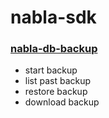 # nabla-sdk

### [nabla-db-backup](https://github.com/obe711/nabla-db-backup)

- start backup
- list past backup
- restore backup
- download backup
